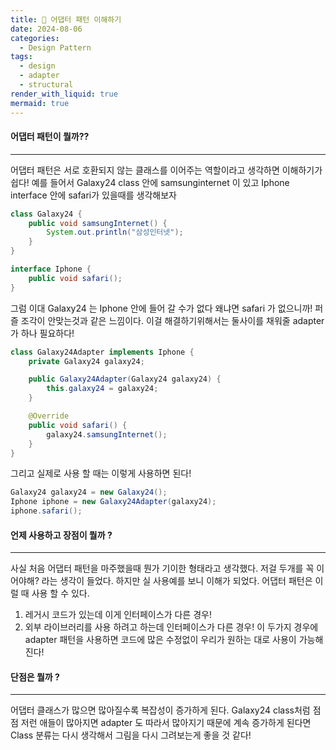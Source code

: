 ```yaml
---
title: 🧩 어댑터 패턴 이해하기
date: 2024-08-06
categories:
  - Design Pattern
tags:
  - design
  - adapter
  - structural
render_with_liquid: true
mermaid: true
---
```

#### 어댑터 패턴이 뭘까??
---
어댑터 패턴은 서로 호환되지 않는 클래스를 이어주는 역할이라고 생각하면 이해하기가 쉽다! 예를 들어서 Galaxy24 class 안에 samsunginternet 이 있고 Iphone interface 안에 safari가 있을때를 생각해보자

```java
class Galaxy24 {
    public void samsungInternet() {
        System.out.println("삼성인터넷");
    }
}

interface Iphone {
    public void safari();
}
```

그럼 이대 Galaxy24 는 Iphone 안에 들어 갈 수가 없다 왜냐면 safari 가 없으니까! 퍼즐 조각이 안맞는것과 같은 느낌이다. 이걸 해결하기위해서는 둘사이를 채워줄 adapter 가 하나 필요하다!

```java
class Galaxy24Adapter implements Iphone {
    private Galaxy24 galaxy24;

    public Galaxy24Adapter(Galaxy24 galaxy24) {
        this.galaxy24 = galaxy24;
    }

    @Override
    public void safari() {
        galaxy24.samsungInternet();
    }
}
```

그리고 실제로 사용 할 때는 이렇게 사용하면 된다!
```java
Galaxy24 galaxy24 = new Galaxy24();
Iphone iphone = new Galaxy24Adapter(galaxy24);
iphone.safari();
```

#### 언제 사용하고 장점이 뭘까 ?
---
사실 처음 어댑터 패턴을 마주했을때 뭔가 기이한 형태라고 생각했다. 저걸 두개를 꼭 이어야해? 라는 생각이 들었다. 하지만 실 사용예를 보니 이해가 되었다. 어댑터 패턴은 이럴 때 사용 할 수 있다.
1. 레거시 코드가 있는데 이게 인터페이스가 다른 경우!
2. 외부 라이브러리를 사용 하려고 하는데 인터페이스가 다른 경우!
이 두가지 경우에 adapter 패턴을 사용하면 코드에 많은 수정없이 우리가 원하는 대로 사용이 가능해진다!

#### 단점은 뭘까 ?
---
어댑터 클래스가 많으면 많아질수록 복잡성이 증가하게 된다. Galaxy24 class처럼 점점 저런 애들이 많아지면 adapter 도 따라서 많아지기 때문에 계속 증가하게 된다면 Class 분류는 다시 생각해서 그림을 다시 그려보는게 좋을 것 같다!